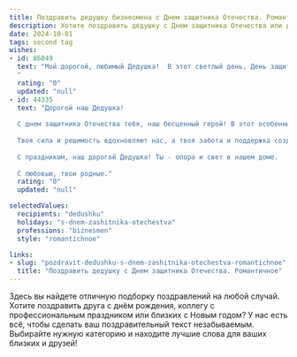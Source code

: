 ```yaml
---
title: Поздравить дедушку бизнесмена с Днем защитника Отечества. Романтичное
description: Хотите поздравить дедушку с Днем защитника Отечества или другим праздником? Наш ИИ создаст незабываемое поздравление, а вы обязательно выделитесь среди других.  
date: 2024-10-01
tags: second tag
wishes:
- id: 86849
  text: "Мой дорогой, любимый Дедушка!  В этот светлый день, День защитника Отечества, я хочу выразить тебе свою безграничную любовь и признательность.  Твоя сила, мудрость и деловая хватка, твой неустанный труд бизнесмена – всё это всегда являлось для меня примером настоящего мужчины.  Ты – мой защитник, мой оплот, моя скала.  Пусть твоя жизнь будет наполнена счастьем, любовью, и пусть каждый твой день сияет ярче солнца! С праздником!
  "
  rating: "0"
  updated: "null"
- id: 44335
  text: "Дорогой наш Дедушка!
  
  С днем защитника Отечества тебя, наш бесценный герой! В этот особенный день мы хотим выразить тебе нашу искреннюю благодарность и восхищение. Ты не только защитник нашей семьи, но и мудрый бизнесмен, который всегда ведет свой корабль уверенно и с любовью.
  
  Твоя сила и решимость вдохновляют нас, а твоя забота и поддержка создают вокруг тепло и уют. Пусть каждый новый день приносит тебе удачу, радость и удовлетворение от того, что ты делаешь. Желаем здоровья, счастья и множества светлых моментов, которые согревают душу.
  
  С праздником, наш дорогой Дедушка! Ты - опора и свет в нашем доме.
  
  С любовью, твои родные."
  rating: "0"
  updated: "null"

selectedValues:
  recipients: "dedushku"
  holidays: "s-dnem-zashitnika-otechestva"
  professions: "biznesmen"
  style: "romantichnoe"

links:
- slug: "pozdravit-dedushku-s-dnem-zashitnika-otechestva-romantichnoe"
  title: "Поздравить дедушку с Днем защитника Отечества. Романтичное"
---
```


Здесь вы найдете отличную подборку поздравлений на любой случай.
Хотите поздравить друга с днём рождения, коллегу с профессиональным праздником или близких с Новым годом? У нас есть всё, чтобы сделать ваш поздравительный текст незабываемым. Выбирайте нужную категорию и находите лучшие слова для ваших близких и друзей!
